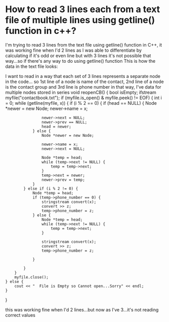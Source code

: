 
# How to read 3 lines each from a text file of multiple lines using getline() function in c++?

I'm trying to read 3 lines from the text file using getline() function in C++, it was working fine when I'd 2 lines as I was able to differentiate by calculating if it's odd or even line but with 3 lines it's not possible that way...so if there's any way to do using getline() function
This is how the data in the text file looks:

I want to read in a way that each set of 3 lines represents a separate node in the code... so 1st line of a node is name of the contact, 2nd line of a node is the contact group and 3rd line is phone number in that way, I've data for multiple nodes stored in series
void reopenCB() {
    bool isEmpty;
    ifstream myfile("contactbook.txt");
    if (myfile.is_open() & myfile.peek() != EOF) {
        int i = 0;
        while (getline(myfile, x)) {
            if (i % 2 == 0) {
                if (head == NULL) {
                    Node *newer = new Node;
                    newer->name = x;

                    newer->next = NULL;
                    newer->prev == NULL;
                    head = newer;
                } else {
                    Node *newer = new Node;

                    newer->name = x;
                    newer->next = NULL;

                    Node *temp = head;
                    while (temp->next != NULL) {
                        temp = temp->next;
                    }
                    temp->next = newer;
                    newer->prev = temp;
                }
            } else if (i % 2 != 0) {
                Node *temp = head;
                if (temp->phone_number == 0) {
                    stringstream convert(x);
                    convert >> z;
                    temp->phone_number = z;
                } else {
                    Node *temp = head;
                    while (temp->next != NULL) {
                        temp = temp->next;
                    }

                    stringstream convert(x);
                    convert >> z;
                    temp->phone_number = z;

                }

            }
        }
        myfile.close();
    } else {
        cout << "  File is Empty so Cannot open...Sorry" << endl;
    }
}

this was working fine when I'd 2 lines...but now as I've 3...it's not reading correct values

        
